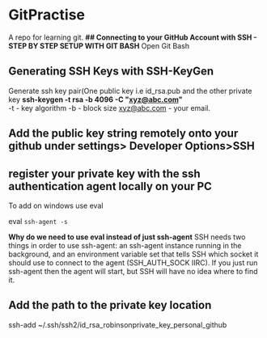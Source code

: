# GitPractise
A repo for learning git.
**## Connecting to your GitHub Account with SSH - STEP BY STEP SETUP WITH GIT BASH**
Open Git Bash

## Generating SSH Keys with SSH-KeyGen
Generate ssh key pair(One public key i.e id_rsa.pub and the  other private key
**ssh-keygen -t rsa -b 4096 -C "xyz@abc.com"** <br>
-t - key algorithm
-b - block size
xyz@abc.com - your email.

## Add the public key string remotely onto your github under settings> Developer Options>SSH

## register your private key with the ssh authentication agent locally on your PC
To add on windows use eval 

eval `ssh-agent -s`

**Why do we need to use eval instead of just ssh-agent**
SSH needs two things in order to use ssh-agent: an ssh-agent instance running in the background, and an environment variable set that tells SSH which socket it should use to connect to the agent (SSH_AUTH_SOCK IIRC). If you just run ssh-agent then the agent will start, but SSH will have no idea where to find it.

## Add the path to the private key location
ssh-add ~/.ssh/ssh2/id_rsa_robinsonprivate_key_personal_github









